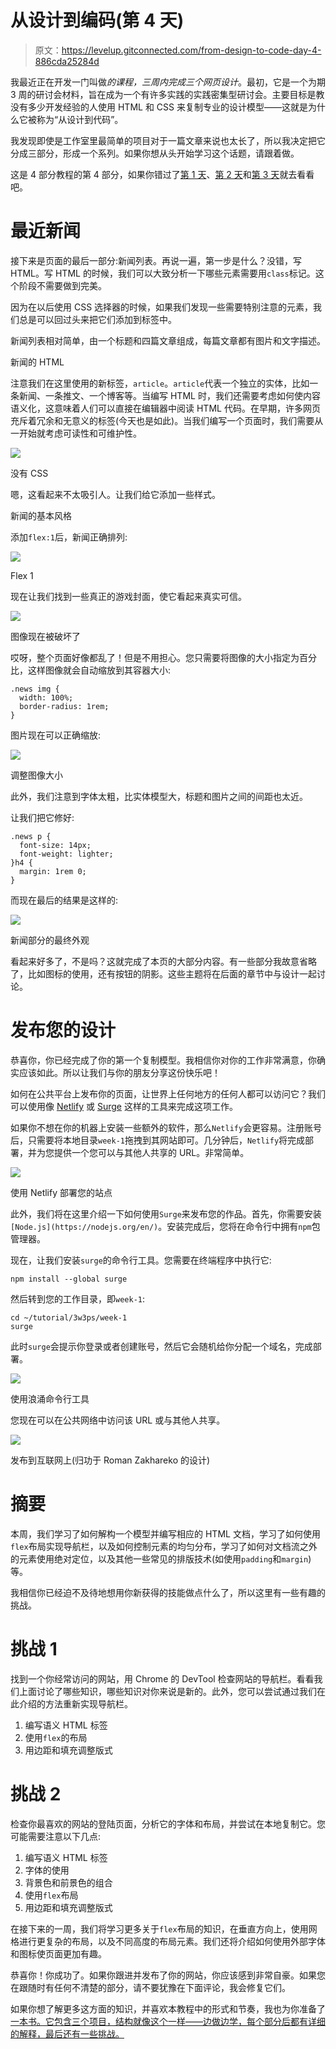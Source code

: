 # 从设计到编码(第 4 天)

> 原文：<https://levelup.gitconnected.com/from-design-to-code-day-4-886cda25284d>

我最近正在开发一门叫做*的课程，三周内完成三个网页设计*。最初，它是一个为期 3 周的研讨会材料，旨在成为一个有许多实践的实践密集型研讨会。主要目标是教没有多少开发经验的人使用 HTML 和 CSS 来复制专业的设计模型——这就是为什么它被称为“从设计到代码”。

我发现即使是工作室里最简单的项目对于一篇文章来说也太长了，所以我决定把它分成三部分，形成一个系列。如果你想从头开始学习这个话题，请跟着做。

这是 4 部分教程的第 4 部分，如果你错过了[第 1 天](https://juntao-qiu.medium.com/from-design-to-code-day-i-a400084d918d)、[第 2 天](https://juntao-qiu.medium.com/from-design-to-code-day-2-4665d6e449b4)和[第 3 天](https://juntao-qiu.medium.com/from-design-to-code-day-3-c0a504f47c2a)就去看看吧。

# 最近新闻

接下来是页面的最后一部分:新闻列表。再说一遍，第一步是什么？没错，写 HTML。写 HTML 的时候，我们可以大致分析一下哪些元素需要用`class`标记。这个阶段不需要做到完美。

因为在以后使用 CSS 选择器的时候，如果我们发现一些需要特别注意的元素，我们总是可以回过头来把它们添加到标签中。

新闻列表相对简单，由一个标题和四篇文章组成，每篇文章都有图片和文字描述。

新闻的 HTML

注意我们在这里使用的新标签，`article`。`article`代表一个独立的实体，比如一条新闻、一条推文、一个博客等。当编写 HTML 时，我们还需要考虑如何使内容语义化，这意味着人们可以直接在编辑器中阅读 HTML 代码。在早期，许多网页充斥着冗余和无意义的标签(今天也是如此)。当我们编写一个页面时，我们需要从一开始就考虑可读性和可维护性。

![](img/5466cf9e13ac3f5ac4d13c0d1ee327e7.png)

没有 CSS

嗯，这看起来不太吸引人。让我们给它添加一些样式。

新闻的基本风格

添加`flex:1`后，新闻正确排列:

![](img/7e25cbd9ba61bbedd12b9687a07dd29a.png)

Flex 1

现在让我们找到一些真正的游戏封面，使它看起来真实可信。

![](img/669f016c573f4c15e739113e39fdfaba.png)

图像现在被破坏了

哎呀，整个页面好像都乱了！但是不用担心。您只需要将图像的大小指定为百分比，这样图像就会自动缩放到其容器大小:

```
.news img {
  width: 100%;
  border-radius: 1rem;
}
```

图片现在可以正确缩放:

![](img/58e58ff141649fb4623e014aa5f7b58e.png)

调整图像大小

此外，我们注意到字体太粗，比实体模型大，标题和图片之间的间距也太近。

让我们把它修好:

```
.news p {
  font-size: 14px;
  font-weight: lighter;
}h4 {
  margin: 1rem 0;
}
```

而现在最后的结果是这样的:

![](img/30c138aadf0e07ed5c6d100fdd0a8a4d.png)

新闻部分的最终外观

看起来好多了，不是吗？这就完成了本页的大部分内容。有一些部分我故意省略了，比如图标的使用，还有按钮的阴影。这些主题将在后面的章节中与设计一起讨论。

# 发布您的设计

恭喜你，你已经完成了你的第一个复制模型。我相信你对你的工作非常满意，你确实应该如此。所以让我们与你的朋友分享这份快乐吧！

如何在公共平台上发布你的页面，让世界上任何地方的任何人都可以访问它？我们可以使用像 [Netlify](https://www.netlify.com/) 或 [Surge](https://surge.sh/) 这样的工具来完成这项工作。

如果你不想在你的机器上安装一些额外的软件，那么`Netlify`会更容易。注册账号后，只需要将本地目录`week-1`拖拽到其网站即可。几分钟后，`Netlify`将完成部署，并为您提供一个您可以与其他人共享的 URL。非常简单。

![](img/df306191999aeab8210045673e5433cf.png)

使用 Netlify 部署您的站点

此外，我们将在这里介绍一下如何使用`Surge`来发布您的作品。首先，你需要安装`[Node.js](https://nodejs.org/en/)`。安装完成后，您将在命令行中拥有`npm`包管理器。

现在，让我们安装`surge`的命令行工具。您需要在终端程序中执行它:

```
npm install --global surge
```

然后转到您的工作目录，即`week-1`:

```
cd ~/tutorial/3w3ps/week-1
surge
```

此时`surge`会提示你登录或者创建账号，然后它会随机给你分配一个域名，完成部署。

![](img/a52b305d113620e660deee6bc76deae2.png)

使用浪涌命令行工具

您现在可以在公共网络中访问该 URL 或与其他人共享。

![](img/4dac00fa46fae16d1858a069cbb3af4c.png)

发布到互联网上(归功于 Roman Zakhareko 的设计)

# 摘要

本周，我们学习了如何解构一个模型并编写相应的 HTML 文档，学习了如何使用`flex`布局实现导航栏，以及如何控制元素的均匀分布，学习了如何对文档流之外的元素使用绝对定位，以及其他一些常见的排版技术(如使用`padding`和`margin`)等。

我相信你已经迫不及待地想用你新获得的技能做点什么了，所以这里有一些有趣的挑战。

# 挑战 1

找到一个你经常访问的网站，用 Chrome 的 DevTool 检查网站的导航栏。看看我们上面讨论了哪些知识，哪些知识对你来说是新的。此外，您可以尝试通过我们在此介绍的方法重新实现导航栏。

1.  编写语义 HTML 标签
2.  使用`flex`的布局
3.  用边距和填充调整版式

# 挑战 2

检查你最喜欢的网站的登陆页面，分析它的字体和布局，并尝试在本地复制它。您可能需要注意以下几点:

1.  编写语义 HTML 标签
2.  字体的使用
3.  背景色和前景色的组合
4.  使用`flex`布局
5.  用边距和填充调整版式

在接下来的一周，我们将学习更多关于`flex`布局的知识，在垂直方向上，使用网格进行更复杂的布局，以及不同高度的布局元素。我们还将介绍如何使用外部字体和图标使页面更加有趣。

恭喜你！你成功了。如果你跟进并发布了你的网站，你应该感到非常自豪。如果您在跟随时有任何不清楚的部分，请不要犹豫在下面评论，我会修复它们。

如果你想了解更多这方面的知识，并喜欢本教程中的形式和节奏，我也为你准备了[一本书。它包含三个项目，结构就像这个一样——边做边学，每个部分后都有详细的解释，最后还有一些挑战。](https://leanpub.com/3webdesignsin3weeks)